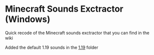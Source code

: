 # Minecraft Sounds Exctractor (Windows)
 Quick recode of the Minecraft sounds exctractor that you can find in the wiki
 
 Added the default 1.19 sounds in the [1.19](./1.19/) folder
